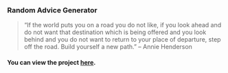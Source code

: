 ### Random Advice Generator

> “If the world puts you on a road you do not like, if you look ahead and do not want that destination which is being offered and you look behind and you do not want to return to your place of departure, step off the road. Build yourself a new path.” – Annie Henderson

#### You can view the project [here](https://isbendiyarovanezrin.github.io/RandomAdviceGenerator "Click me!🙂").
